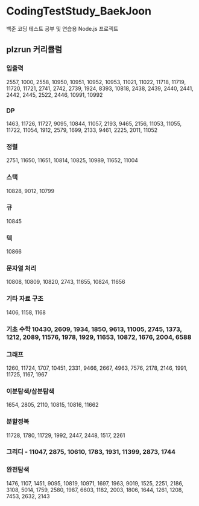 # CodingTestStudy_BaekJoon
백준 코딩 테스트 공부 및 연습용 Node.js 프로젝트

## plzrun 커리큘럼
### 입출력
2557, 1000, 2558, 10950, 10951, 10952, 10953, 11021, 11022, 11718, 11719, 11720, 11721, 2741, 2742, 2739, 1924, 8393, 10818, 2438, 2439, 2440, 2441, 2442, 2445, 2522, 2446, 10991, 10992
 

### DP 
1463, 11726, 11727, 9095, 10844, 11057, 2193, 9465, 2156, 11053, 11055, 11722, 11054, 1912, 2579, 1699, 2133, 9461, 2225, 2011, 11052

 

### 정렬
2751, 11650, 11651, 10814, 10825, 10989, 11652, 11004

 

### 스택
10828, 9012, 10799

 

### 큐 
10845

 

### 덱 
10866

 

### 문자열 처리 
10808, 10809, 10820, 2743, 11655, 10824, 11656

 

### 기타 자료 구조 
1406, 1158, 1168

 

### 기초 수학 10430, 2609, 1934, 1850, 9613, 11005, 2745, 1373, 1212, 2089, 11576, 1978, 1929, 11653, 10872, 1676, 2004, 6588  

 

### 그래프 
1260, 11724, 1707, 10451, 2331, 9466, 2667, 4963, 7576, 2178, 2146, 1991, 11725, 1167, 1967


### 이분탐색/삼분탐색 
1654, 2805, 2110, 10815, 10816, 11662


### 분할정복 
11728, 1780, 11729, 1992, 2447, 2448, 1517, 2261


### 그리디 - 11047, 2875, 10610, 1783, 1931, 11399, 2873, 1744 


### 완전탐색 
1476, 1107, 1451, 9095, 10819, 10971, 1697, 1963, 9019, 1525, 2251, 2186, 3108, 5014, 1759, 2580, 1987, 6603, 1182, 2003, 1806, 1644, 1261, 1208, 7453, 2632, 2143